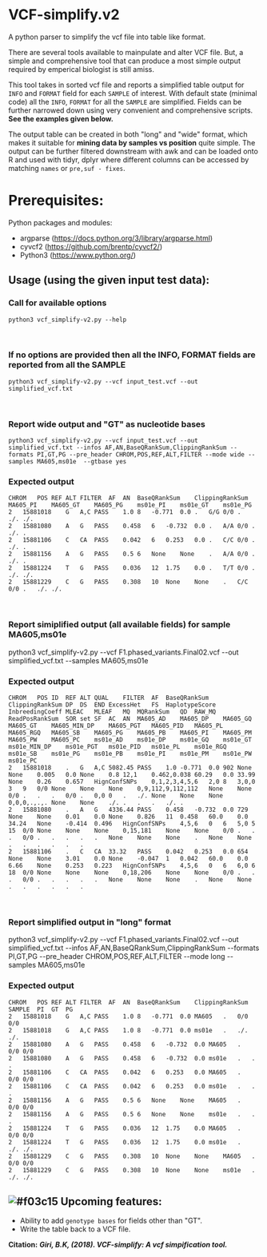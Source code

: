 # VCF-simplify.v2
A python parser to simplify the vcf file into table like format.

There are several tools available to mainpulate and alter VCF file. But, a simple and comprehensive tool that can produce a most simple output required by emperical biologist is still amiss.

This tool takes in sorted vcf file and reports a simplified table output for `INFO` and `FORMAT` field for each `SAMPLE` of interest. With default state (minimal code) all the `INFO`, `FORMAT` for all the `SAMPLE` are simplified. Fields can be further narrowed down using very convenient and comprehensive scripts. **See the examples given below.**

The output table can be created in both "long" and "wide" format, which makes it suitable for **mining data by samples vs position** quite simple. The output can be further filtered downstream with awk and can be loaded onto R and used with tidyr, dplyr where different columns can be accessed by matching `names` or `pre,suf - fixes`.


# Prerequisites:
Python packages and modules:
- argparse (https://docs.python.org/3/library/argparse.html)
- cyvcf2 (https://github.com/brentp/cyvcf2/)
- Python3 (https://www.python.org/)


## Usage (**using the given input test data**): 

   ### Call for available options
    python3 vcf_simplify-v2.py --help    
<br>
    
   ### If no options are provided then all the INFO, FORMAT fields are reported from all the SAMPLE
    python3 vcf_simplify-v2.py --vcf input_test.vcf --out simplified_vcf.txt    
<br>
    
   ### Report wide output and "GT" as nucleotide bases
    python3 vcf_simplify-v2.py --vcf input_test.vcf --out simplified_vcf.txt --infos AF,AN,BaseQRankSum,ClippingRankSum --formats PI,GT,PG --pre_header CHROM,POS,REF,ALT,FILTER --mode wide --samples MA605,ms01e  --gtbase yes    
    
   ### Expected output
```
CHROM	POS	REF	ALT	FILTER	AF	AN	BaseQRankSum	ClippingRankSum	MA605_PI	MA605_GT	MA605_PG	ms01e_PI	ms01e_GT	ms01e_PG
2	15881018	G	A,C	PASS	1.0	8	-0.771	0.0	.	G/G	0/0	.	./.	./.
2	15881080	A	G	PASS	0.458	6	-0.732	0.0	.	A/A	0/0	.	./.	.
2	15881106	C	CA	PASS	0.042	6	0.253	0.0	.	C/C	0/0	.	./.	.
2	15881156	A	G	PASS	0.5	6	None	None	.	A/A	0/0	.	./.	.
2	15881224	T	G	PASS	0.036	12	1.75	0.0	.	T/T	0/0	.	./.	./.
2	15881229	C	G	PASS	0.308	10	None	None	.	C/C	0/0	.	./.	./.
```
<br>



   ### Report simiplified output (all available fields) for sample MA605,ms01e 
python3 vcf_simplify-v2.py --vcf F1.phased_variants.Final02.vcf --out simplified_vcf.txt --samples MA605,ms01e

   ### Expected output
```
CHROM	POS	ID	REF	ALT	QUAL	FILTER	AF	BaseQRankSum	ClippingRankSum	DP	DS	END	ExcessHet	FS	HaplotypeScore	InbreedingCoeff	MLEAC	MLEAF	MQ	MQRankSum	QD	RAW_MQ	ReadPosRankSum	SOR	set	SF	AC	AN	MA605_AD	MA605_DP	MA605_GQ	MA605_GT	MA605_MIN_DP	MA605_PGT	MA605_PID	MA605_PL	MA605_RGQ	MA605_SB	MA605_PG	MA605_PB	MA605_PI	MA605_PM	MA605_PW	MA605_PC	ms01e_AD	ms01e_DP	ms01e_GQ	ms01e_GT	ms01e_MIN_DP	ms01e_PGT	ms01e_PID	ms01e_PL	ms01e_RGQ	ms01e_SB	ms01e_PG	ms01e_PB	ms01e_PI	ms01e_PM	ms01e_PW	ms01e_PC
2	15881018	.	G	A,C	5082.45	PASS	1.0	-0.771	0.0	902	None	None	0.005	0.0	None	0.8	12,1	0.462,0.038	60.29	0.0	33.99	None	0.26	0.657	HignConfSNPs	0,1,2,3,4,5,6	2,0	8	3,0,0	3	9	0/0	None	None	None	0,9,112,9,112,112	None	None	0/0	.	.	.	0/0	.	0,0	0	.	./.	None	None	None	0,0,0,.,.,.	None	None	./.	.	.	.	./.	.
2	15881080	.	A	G	4336.44	PASS	0.458	-0.732	0.0	729	None	None	0.01	0.0	None	0.826	11	0.458	60.0	0.0	34.24	None	-0.414	0.496	HignConfSNPs	4,5,6	0	6	5,0	5	15	0/0	None	None	None	0,15,181	None	None	0/0	.	.	.	0/0	.	.	.	.	.	None	None	None	.	None	None	.	.	.	.	.	.
2	15881106	.	C	CA	33.32	PASS	0.042	0.253	0.0	654	None	None	3.01	0.0	None	-0.047	1	0.042	60.0	0.0	6.66	None	0.253	0.223	HignConfSNPs	4,5,6	0	6	6,0	6	18	0/0	None	None	None	0,18,206	None	None	0/0	.	.	.	0/0	.	.	.	.	.	None	None	None	.	None	None	.	.	.	.	.	.
```
<br>

   ### Report simplified output in "long" format
python3 vcf_simplify-v2.py --vcf F1.phased_variants.Final02.vcf --out simplified_vcf.txt --infos AF,AN,BaseQRankSum,ClippingRankSum --formats PI,GT,PG --pre_header CHROM,POS,REF,ALT,FILTER --mode long --samples MA605,ms01e
     
   ### Expected output
```
CHROM	POS	REF	ALT	FILTER	AF	AN	BaseQRankSum	ClippingRankSum	SAMPLE	PI	GT	PG
2	15881018	G	A,C	PASS	1.0	8	-0.771	0.0	MA605	.	0/0	0/0
2	15881018	G	A,C	PASS	1.0	8	-0.771	0.0	ms01e	.	./.	./.
2	15881080	A	G	PASS	0.458	6	-0.732	0.0	MA605	.	0/0	0/0
2	15881080	A	G	PASS	0.458	6	-0.732	0.0	ms01e	.	.	.
2	15881106	C	CA	PASS	0.042	6	0.253	0.0	MA605	.	0/0	0/0
2	15881106	C	CA	PASS	0.042	6	0.253	0.0	ms01e	.	.	.
2	15881156	A	G	PASS	0.5	6	None	None	MA605	.	0/0	0/0
2	15881156	A	G	PASS	0.5	6	None	None	ms01e	.	.	.
2	15881224	T	G	PASS	0.036	12	1.75	0.0	MA605	.	0/0	0/0
2	15881224	T	G	PASS	0.036	12	1.75	0.0	ms01e	.	./.	./.
2	15881229	C	G	PASS	0.308	10	None	None	MA605	.	0/0	0/0
2	15881229	C	G	PASS	0.308	10	None	None	ms01e	.	./.	./.
```
   
    
## ![#f03c15](https://placehold.it/15/f03c15/000000?text=+) Upcoming features:
  - Ability to add `genotype bases` for fields other than "GT".
  - Write the table back to a VCF file.
  
  
  **Citation:** ***Giri, B.K, (2018). VCF-simplify: A vcf simpification tool.***


